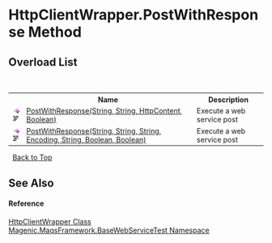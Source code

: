 # HttpClientWrapper.PostWithResponse Method 
 


## Overload List
&nbsp;<table><tr><th></th><th>Name</th><th>Description</th></tr><tr><td>![Public method](media/pubmethod.gif "Public method")![Code example](media/CodeExample.png "Code example")</td><td><a href="#/MAQS_4/WebServices_AUTOGENERATED/HttpClientWrapper-PostWithResponse_Method_(String,_String,_HttpContent,_Boolean)">PostWithResponse(String, String, HttpContent, Boolean)</a></td><td>
Execute a web service post</td></tr><tr><td>![Public method](media/pubmethod.gif "Public method")![Code example](media/CodeExample.png "Code example")</td><td><a href="#/MAQS_4/WebServices_AUTOGENERATED/HttpClientWrapper-PostWithResponse_Method_(String,_String,_String,_Encoding,_String,_Boolean,_Boolean)">PostWithResponse(String, String, String, Encoding, String, Boolean, Boolean)</a></td><td>
Execute a web service post</td></tr></table>&nbsp;
<a href="#httpclientwrapper.postwithresponse-method">Back to Top</a>

## See Also


#### Reference
<a href="#/MAQS_4/WebServices_AUTOGENERATED/HttpClientWrapper_Class">HttpClientWrapper Class</a><br /><a href="#/MAQS_4/WebServices_AUTOGENERATED/Magenic-MaqsFramework-BaseWebServiceTest_Namespace">Magenic.MaqsFramework.BaseWebServiceTest Namespace</a><br />